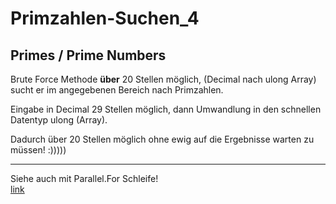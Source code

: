 ﻿# Primzahlen-Suchen_4

## Primes / Prime Numbers

Brute Force Methode  **über** 20 Stellen möglich, (Decimal nach ulong Array)  sucht er im angegebenen Bereich nach Primzahlen.

Eingabe in Decimal 29 Stellen möglich, dann Umwandlung in den schnellen Datentyp ulong (Array).

Dadurch über 20 Stellen möglich ohne ewig auf die Ergebnisse warten zu müssen! :)))))

---

Siehe auch mit Parallel.For Schleife!   
[link](https://github.com/sauternic/Primzahlen-Suchen_5)
